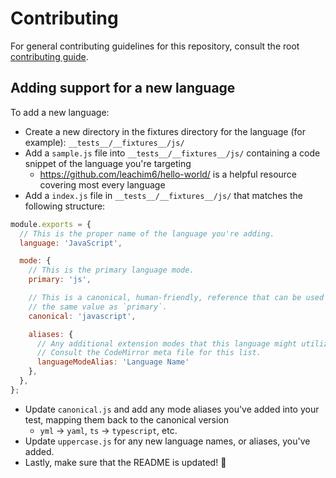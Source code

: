 # Contributing
For general contributing guidelines for this repository, consult the root [contributing guide](https://github.com/readmeio/syntax-highlighter/blob/master/CONTRIBUTING.md).

## Adding support for a new language

To add a new language:

* Create a new directory in the fixtures directory for the language (for example): `__tests__/__fixtures__/js/`
* Add a `sample.js` file into `__tests__/__fixtures__/js/` containing a code snippet of the language you're targeting
    * https://github.com/leachim6/hello-world/ is a helpful resource covering most every language
* Add a `index.js` file in `__tests__/__fixtures__/js/` that matches the following structure:

```js
module.exports = {
  // This is the proper name of the language you're adding.
  language: 'JavaScript',

  mode: {
    // This is the primary language mode.
    primary: 'js',

    // This is a canonical, human-friendly, reference that can be used the entire language. You can omit this if it's
    // the same value as `primary`.
    canonical: 'javascript',

    aliases: {
      // Any additional extension modes that this language might utilize or be known under (SQL variantes for example).
      // Consult the CodeMirror meta file for this list.
      languageModeAlias: 'Language Name'
    },
  },
};
```

* Update `canonical.js` and add any mode aliases you've added into your test, mapping them back to the canonical version
  * `yml` → `yaml`, `ts` → `typescript`, etc.
* Update `uppercase.js` for any new language names, or aliases, you've added.
* Lastly, make sure that the README is updated! 🚀

